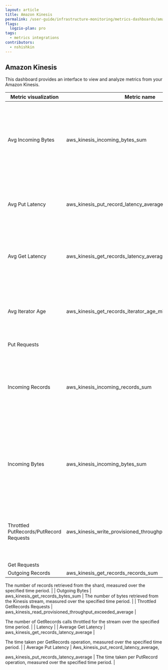 ```yaml
---
layout: article
title: Amazon Kinesis 
permalink: /user-guide/infrastructure-monitoring/metrics-dashboards/amazon-kinesis.html 
flags:
  logzio-plan: pro
tags:
  - metrics integrations
contributors:
  - nshishkin
---
```


## Amazon Kinesis 

This dashboard provides an interface to view and analyze metrics from your Amazon Kinesis.

| Metric visualization                    | Metric name                                                                                | Description                                                                                                                     |
| --------------------------------------- | ------------------------------------------------------------------------------------------ | ------------------------------------------------------------------------------------------------------------------------------- |
| Avg Incoming Bytes    | aws\_kinesis\_incoming\_bytes\_sum                                                         | The number of bytes ingested successfully into the delivery stream over the specified time period after throttling. |
| Avg Put Latency                         | aws\_kinesis\_put\_record\_latency\_average                                                | The time taken per PutRecord operation, measured over the specified time period.       |
| Avg Get Latency                         | aws\_kinesis\_get\_records\_latency\_average                                               | The time taken per GetRecord operation, measured over the specified time period.        |
| Avg Iterator Age                        | aws\_kinesis\_get\_records\_iterator\_age\_milliseconds\_average                           | Difference between the age of the last record consumed and the latest record put to the stream.                                 |
| Put Requests     |
| Incoming Records                        | aws\_kinesis\_incoming\_records\_sum                                                       | The number of records ingested successfully into the delivery stream over the specified time period after throttling. |
| Incoming Bytes                          | aws\_kinesis\_incoming\_bytes\_sum                                                         | The number of bytes ingested successfully into the delivery stream over the specified time period after throttling.  |
| Throttled PutRecords/PutRecord Requests | aws\_kinesis\_write\_provisioned\_throughput\_exceeded\_average                            | The number of records rejected due to throttling for the stream over the specified time period.                                 |
| Get Requests    |
| Outgoing Records                        | aws\_kinesis\_get\_records\_records\_sum                                                   | 

The number of records retrieved from the shard, measured over the specified time period.                                  |
| Outgoing Bytes                          | aws\_kinesis\_get\_records\_bytes\_sum                                                     | The number of bytes retrieved from the Kinesis stream, measured over the specified time period.                                 |
| Throttled GetRecords Requests           | aws\_kinesis\_read\_provisioned\_throughput\_exceeded\_average                             | 

The number of GetRecords calls throttled for the stream over the specified time period.                                   |
| Latency     |
| Average Get Latency                     | aws\_kinesis\_get\_records\_latency\_average                                               | 

The time taken per GetRecords operation, measured over the specified time period.                                         |
| Average Put Latency                     | Aws\_kinesis\_put\_record\_latency\_average,

aws\_kinesis\_put\_records\_latency\_average | The time taken per PutRecord operation, measured over the specified time period.                                                |